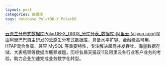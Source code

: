 ```yaml
---
layout: post
categories: 数据库
tags: database PolarDB-X PolarDB
---
```


[云原生分布式数据库PolarDB-X_DRDS_分库分表_数据库-阿里云 (aliyun.com)](https://www.aliyun.com/product/drds)是由阿里巴巴自主研发的云原生分布式数据库，具备水平扩容、金融级高可用、HTAP混合负载、兼容 MySQL 等重要特性，专注解决超高并发吞吐、海量数据存储、大表瓶颈等数据库瓶颈难题，历经各届天猫双11及阿里云各行业客户业务的考验，助力企业加速完成业务数字化转型。